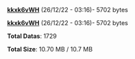 [**kkxk6vWH**](/data/kkxk6vWH.txt) (26/12/22 - 03:16)- 5702 bytes

[**kkxk6vWH**](/data/kkxk6vWH.txt) (26/12/22 - 03:16)- 5702 bytes

**Total Datas**: 1729

**Total Size**: 10.70 MB / 10.7 MB